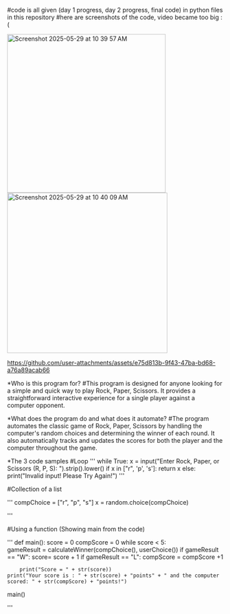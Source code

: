 #code is all given (day 1 progress, day 2 progress, final code) in python files in this repository
#here are screenshots of the code, video became too big :( 

<img width="369" alt="Screenshot 2025-05-29 at 10 39 57 AM" src="https://github.com/user-attachments/assets/453efa52-0530-4ecf-b090-06fb0e7639e2" />

<img width="373" alt="Screenshot 2025-05-29 at 10 40 09 AM" src="https://github.com/user-attachments/assets/276a3605-0bee-4649-af01-b47e72ef0af7" />

https://github.com/user-attachments/assets/e75d813b-9f43-47ba-bd68-a76a89acab66

*Who is this program for?
#This program is designed for anyone looking for a simple and quick way to play Rock, Paper, Scissors. It provides a straightforward interactive experience for a single player against a computer opponent.

*What does the program do and what does it automate?
#The program automates the classic game of Rock, Paper, Scissors by handling the computer's random choices and determining the winner of each round. It also automatically tracks and updates the scores for both the player and the computer throughout the game.

*The 3 code samples
#Loop
''' 
 while True:
        x = input("Enter Rock, Paper, or Scissors (R, P, S):  ").strip().lower()
        if x in ["r", 'p', 's']:
            return x
        else:
            print("Invalid input! Please Try Again!")
'''

#Collection of a list

'''
    compChoice = ["r", "p", "s"]
    x = random.choice(compChoice)
    
'''

#Using a function (Showing main from the code)

'''
def main(): 
    score = 0
    compScore = 0
    while score < 5:   
        gameResult = calculateWinner(compChoice(), userChoice())
        if gameResult == "W":
            score= score + 1
        if gameResult == "L":
            compScore = compScore +1
    
        print("Score = " + str(score))      
    print("Your score is : " + str(score) + "points" + " and the computer scored: " + str(compScore) + "points!")
    
main()
 

'''



